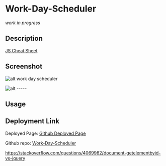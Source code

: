 # Work-Day-Scheduler

*work in progress*

## Description



[JS Cheat Sheet](https://htmlcheatsheet.com/js/)


## Screenshot

![alt work day scheduler]()

![alt -----]()

## Usage




## Deployment Link

Deployed Page: [Github Deployed Page]()

Github repo: [Work-Day-Scheduler]()



https://stackoverflow.com/questions/4069982/document-getelementbyid-vs-jquery